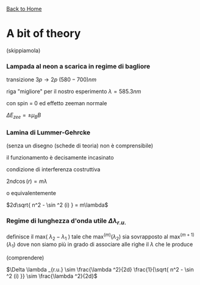 [Back to Home](readMe.md)

# A bit of theory

(skippiamola)

### Lampada al neon a scarica in regime di bagliore

transizione $3p \rightarrow 2p$  $(580 - 700) nm$

riga "migliore" per il nostro esperimento $\lambda = 585.3 nm$

con spin = 0 ed effetto zeeman normale

$\Delta E_{zee} = \pm \mu _{B} B$

### Lamina di Lummer-Gehrcke

(senza un disegno (schede di teoria) non è comprensibile)

il funzionamento è decisamente incasinato

condizione di interferenza costruttiva

$2nd\cos (r) = m\lambda$ 

o equivalentemente

$2d\sqrt{ n^2 - \sin ^2 (i) } = m\lambda$

### Regime di lunghezza d'onda utile $\Delta \lambda _{r.u.}$

definisce il max( $\lambda _2 - \lambda _1$ ) tale che max$^{(m)}(\lambda _2)$ sia sovrapposto al max$^{(m+1)}(\lambda _1)$ dove non siamo più in grado di associare alle righe il $\lambda$ che le produce

(comprendere)

$\Delta \lambda _{r.u.} \sim \frac{\lambda ^2}{2d} \frac{1}{\sqrt{ n^2 - \sin ^2 (i) }} \sim \frac{\lambda ^2}{2d}$

